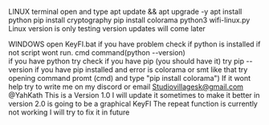 LINUX
terminal open and type 
apt update  && apt upgrade -y 
apt install python 
pip install cryptography
pip install colorama 
python3 wifi-linux.py
Linux version is only testing version updates will come later 

WINDOWS 
open KeyFI.bat 
if you have problem check if python is installed if not script wont run. cmd command(python --version)  
if you have python try check if you have pip (you should have it) try pip --version 
if you have pip installed and error is colorama or smt like that try opening command promt (cmd) and type "pip install colorama") 
If it wont help try to write me on my discord or email 
Studiovillagesk@gmail.com  
@YahKath 
This is a Version 1.0 I will update it sometimes to make it better in version 2.0 is going to be a graphical KeyFI 
The repeat function is currently not working I will try to fix it in future 


